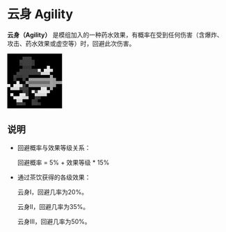# 云身 Agility

**云身（Agility）**
是模组加入的一种药水效果，有概率在受到任何伤害（含爆炸、攻击、药水效果或虚空等）时，回避此次伤害。

![云身图标](../.gitbook/assets/effects/agility.png)

## 说明

- 回避概率与效果等级关系：

  回避概率 = 5% + 效果等级 * 15%

- 通过茶饮获得的各级效果：

  云身Ⅰ，回避几率为20%。

  云身Ⅱ，回避几率为35%。

  云身Ⅲ，回避几率为50%。